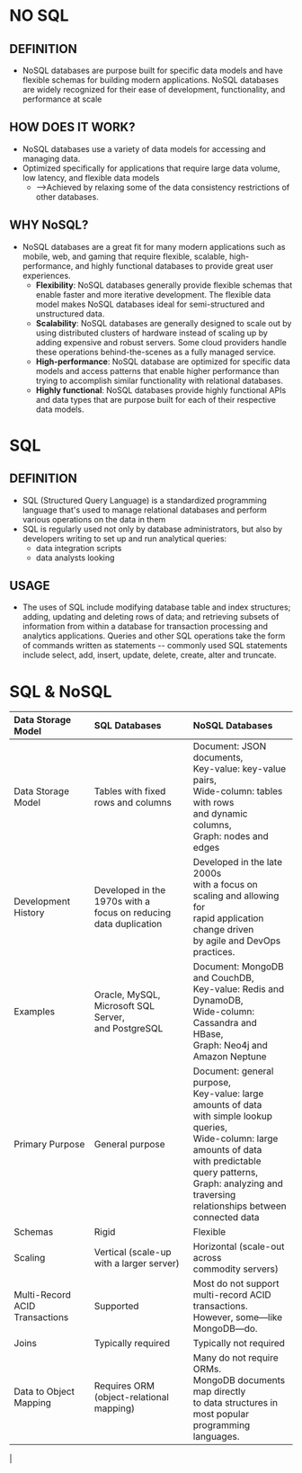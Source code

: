 

# NO SQL
## DEFINITION
- NoSQL databases are purpose built for specific data models and have flexible schemas for building modern applications. NoSQL databases are widely recognized for their ease of development, functionality, and performance at scale
## HOW DOES IT WORK?
- NoSQL databases use a variety of data models for accessing and managing data.
- Optimized specifically for applications that require large data volume, low latency, and flexible data models
  * -->Achieved by relaxing some of the data consistency restrictions of other databases.

## WHY NoSQL?
- NoSQL databases are a great fit for many modern applications such as mobile, web, and gaming that require flexible, scalable, high-performance, and highly functional databases to provide great user experiences.
  + __Flexibility__: NoSQL databases generally provide flexible schemas that enable faster and more iterative development. The flexible data model makes NoSQL databases ideal for semi-structured and unstructured data.
  + __Scalability__: NoSQL databases are generally designed to scale out by using distributed clusters of hardware instead of scaling up by adding expensive and robust servers. Some cloud providers handle these operations behind-the-scenes as a fully managed service.
  + __High-performance__: NoSQL database are optimized for specific data models and access patterns that enable higher performance than trying to accomplish similar functionality with relational databases.
  + __Highly functional__: NoSQL databases provide highly functional APIs and data types that are purpose built for each of their respective data models.

# SQL
## DEFINITION
- SQL (Structured Query Language) is a standardized programming language that's used to manage relational databases and perform various operations on the data in them
- SQL is regularly used not only by database administrators, but also by developers writing to set up and run analytical queries:
  *  data integration scripts 
  *  data analysts looking
## USAGE
- The uses of SQL include modifying database table and index structures; adding, updating and deleting rows of data; and retrieving subsets of information from within a database for transaction processing and analytics applications. Queries and other SQL operations take the form of commands written as statements -- commonly used SQL statements include select, add, insert, update, delete, create, alter and truncate.

#  SQL & NoSQL
| Data Storage Model     | SQL Databases | NoSQL Databases   |
| :---        |    :----   |          :--- |
| Data Storage Model  | Tables with fixed rows and columns  | Document: JSON documents, <br>Key-value: key-value pairs, <br>Wide-column: tables with rows<br> and dynamic columns,<br> Graph: nodes and edges   |
| Development History   | Developed in the 1970s with a <br>focus on reducing data duplication | Developed in the late 2000s<br> with a focus on scaling and allowing for<br> rapid application change driven <br>by agile and DevOps practices.  |
| Examples  | Oracle, MySQL, Microsoft SQL Server, <br>and PostgreSQL  | Document: MongoDB and CouchDB,<br> Key-value: Redis and DynamoDB, <br>Wide-column: Cassandra and HBase,<br> Graph: Neo4j and Amazon Neptune |
| Primary Purpose |General purpose | Document: general purpose,<br> Key-value: large amounts of data <br>with simple lookup queries, <br>Wide-column: large amounts of data<br> with predictable query patterns,<br> Graph: analyzing and traversing<br> relationships between connected data |
| Schemas | Rigid | Flexible|
| Scaling | Vertical (scale-up with a larger server) | Horizontal (scale-out across <br>commodity servers)|
| Multi-Record ACID<br> Transactions | Supported | Most do not support<br> multi-record ACID transactions. <br>However, some—like MongoDB—do.|
| Joins| Typically required | Typically not required|
| Data to Object Mapping| Requires ORM (object-relational<br>  mapping) |Many do not require ORMs.<br> MongoDB documents map directly<br> to data structures in<br> most popular programming languages.
|